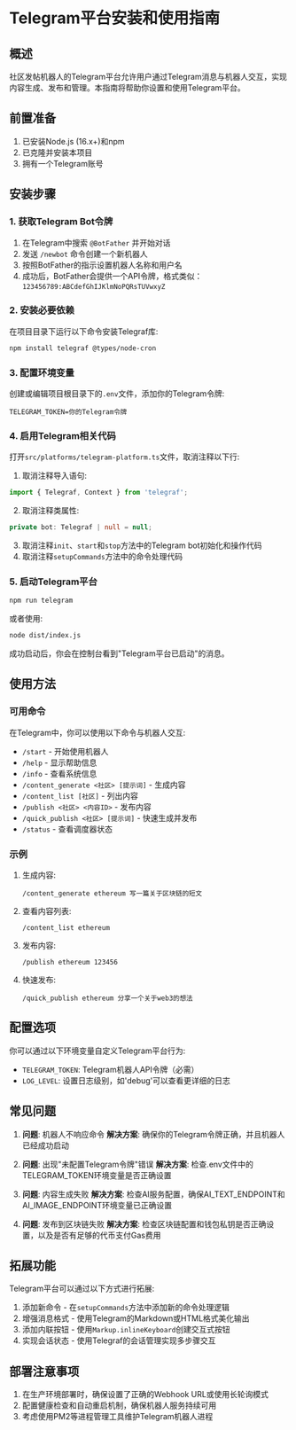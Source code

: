 # Telegram平台安装和使用指南

## 概述

社区发帖机器人的Telegram平台允许用户通过Telegram消息与机器人交互，实现内容生成、发布和管理。本指南将帮助你设置和使用Telegram平台。

## 前置准备

1. 已安装Node.js (16.x+)和npm
2. 已克隆并安装本项目
3. 拥有一个Telegram账号

## 安装步骤

### 1. 获取Telegram Bot令牌

1. 在Telegram中搜索 `@BotFather` 并开始对话
2. 发送 `/newbot` 命令创建一个新机器人
3. 按照BotFather的指示设置机器人名称和用户名
4. 成功后，BotFather会提供一个API令牌，格式类似：`123456789:ABCdefGhIJKlmNoPQRsTUVwxyZ`

### 2. 安装必要依赖

在项目目录下运行以下命令安装Telegraf库:

```bash
npm install telegraf @types/node-cron
```

### 3. 配置环境变量

创建或编辑项目根目录下的`.env`文件，添加你的Telegram令牌:

```
TELEGRAM_TOKEN=你的Telegram令牌
```

### 4. 启用Telegram相关代码

打开`src/platforms/telegram-platform.ts`文件，取消注释以下行:

1. 取消注释导入语句:
```typescript
import { Telegraf, Context } from 'telegraf';
```

2. 取消注释类属性:
```typescript
private bot: Telegraf | null = null;
```

3. 取消注释`init`、`start`和`stop`方法中的Telegram bot初始化和操作代码
4. 取消注释`setupCommands`方法中的命令处理代码

### 5. 启动Telegram平台

```bash
npm run telegram
```

或者使用:

```bash
node dist/index.js
```

成功启动后，你会在控制台看到"Telegram平台已启动"的消息。

## 使用方法

### 可用命令

在Telegram中，你可以使用以下命令与机器人交互:

- `/start` - 开始使用机器人
- `/help` - 显示帮助信息
- `/info` - 查看系统信息
- `/content_generate <社区> [提示词]` - 生成内容
- `/content_list [社区]` - 列出内容
- `/publish <社区> <内容ID>` - 发布内容
- `/quick_publish <社区> [提示词]` - 快速生成并发布
- `/status` - 查看调度器状态

### 示例

1. 生成内容:
   ```
   /content_generate ethereum 写一篇关于区块链的短文
   ```

2. 查看内容列表:
   ```
   /content_list ethereum
   ```

3. 发布内容:
   ```
   /publish ethereum 123456
   ```

4. 快速发布:
   ```
   /quick_publish ethereum 分享一个关于web3的想法
   ```

## 配置选项

你可以通过以下环境变量自定义Telegram平台行为:

- `TELEGRAM_TOKEN`: Telegram机器人API令牌（必需）
- `LOG_LEVEL`: 设置日志级别，如'debug'可以查看更详细的日志

## 常见问题

1. **问题**: 机器人不响应命令
   **解决方案**: 确保你的Telegram令牌正确，并且机器人已经成功启动

2. **问题**: 出现"未配置Telegram令牌"错误
   **解决方案**: 检查.env文件中的TELEGRAM_TOKEN环境变量是否正确设置

3. **问题**: 内容生成失败
   **解决方案**: 检查AI服务配置，确保AI_TEXT_ENDPOINT和AI_IMAGE_ENDPOINT环境变量已正确设置

4. **问题**: 发布到区块链失败
   **解决方案**: 检查区块链配置和钱包私钥是否正确设置，以及是否有足够的代币支付Gas费用

## 拓展功能

Telegram平台可以通过以下方式进行拓展:

1. 添加新命令 - 在`setupCommands`方法中添加新的命令处理逻辑
2. 增强消息格式 - 使用Telegram的Markdown或HTML格式美化输出
3. 添加内联按钮 - 使用`Markup.inlineKeyboard`创建交互式按钮
4. 实现会话状态 - 使用Telegraf的会话管理实现多步骤交互

## 部署注意事项

1. 在生产环境部署时，确保设置了正确的Webhook URL或使用长轮询模式
2. 配置健康检查和自动重启机制，确保机器人服务持续可用
3. 考虑使用PM2等进程管理工具维护Telegram机器人进程 